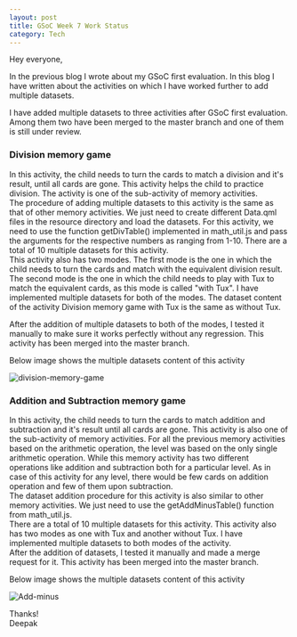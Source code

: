 ```yaml
---
layout: post
title: GSoC Week 7 Work Status
category: Tech
---
```


Hey everyone,

In the previous blog I wrote about my GSoC first evaluation. In this blog I have written about the activities on which I have worked further to add multiple datasets.

I have added multiple datasets to three activities after GSoC first evaluation. Among them two have been merged to the master branch and one of them is still under review. 

### Division memory game

In this activity, the child needs to turn the cards to match a division and it's result, until all cards are gone. This activity helps the child to practice division. The activity is one of the sub-activity of memory activities.<br>
The procedure of adding multiple datasets to this activity is the same as that of other memory activities. We just need to create different Data.qml files in the resource directory and load the datasets. For this activity, we need to use the function getDivTable() implemented in math_util.js and pass the arguments for the respective numbers as ranging from 1-10. There are a total of 10 multiple datasets for this activity.<br>
This activity also has two modes. The first mode is the one in which the child needs to turn the cards and match with the equivalent division result. The second mode is the one in which the child needs to play with Tux to match the equivalent cards, as this mode is called "with Tux". I have implemented multiple datasets for both of the modes. The dataset content of the activity Division memory game with Tux is the same as without Tux.

After the addition of multiple datasets to both of the modes, I tested it manually to make sure it works perfectly without any regression. This activity has been merged into the master branch.

Below image shows the multiple datasets content of this activity

![division-memory-game](https://user-images.githubusercontent.com/44617923/88397175-33495100-cde1-11ea-9cee-84711408e09a.PNG)


### Addition and Subtraction memory game

In this activity, the child needs to turn the cards to match addition and subtraction and it's result until all cards are gone. This activity is also one of the sub-activity of memory activities. For all the previous memory activities based on the arithmetic operation, the level was based on the only single arithmetic operation. While this memory activity has two different operations like addition and subtraction both for a particular level. As in case of this activity for any level, there would be few cards on addition operation and few of them upon subtraction.<br>
The dataset addition procedure for this activity is also similar to other memory activities. We just need to use the getAddMinusTable() function from math_util.js.<br>
There are a total of 10 multiple datasets for this activity. This activity also has two modes as one with Tux and another without Tux. I have implemented multiple datasets to both modes of the activity.<br>
After the addition of datasets, I tested it manually and made a merge request for it. This activity has been merged into the master branch.

Below image shows the multiple datasets content of this activity

![Add-minus](https://user-images.githubusercontent.com/44617923/88391452-d39a7800-cdd7-11ea-872c-4d2bbfb2f85f.PNG)

Thanks!<br>
Deepak

